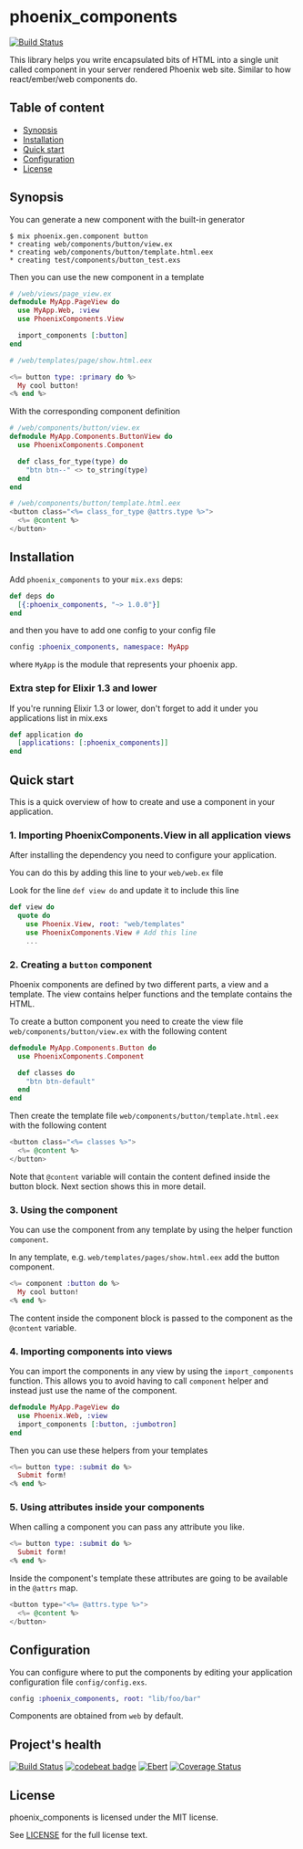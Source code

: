 # phoenix_components

[![Build Status](https://travis-ci.org/san650/phoenix_components.svg?branch=master)](https://travis-ci.org/san650/phoenix_components)

This library helps you write encapsulated bits of HTML into a single unit called
component in your server rendered Phoenix web site. Similar to how
react/ember/web components do.

## Table of content

* [Synopsis](#synopsis)
* [Installation](#installation)
* [Quick start](#quickstart)
* [Configuration](#configuration)
* [License](#license)

## Synopsis

You can generate a new component with the built-in generator

```
$ mix phoenix.gen.component button
* creating web/components/button/view.ex
* creating web/components/button/template.html.eex
* creating test/components/button_test.exs
```

Then you can use the new component in a template

```ex
# /web/views/page_view.ex
defmodule MyApp.PageView do
  use MyApp.Web, :view
  use PhoenixComponents.View

  import_components [:button]
end
```

```eex
# /web/templates/page/show.html.eex

<%= button type: :primary do %>
  My cool button!
<% end %>
```

With the corresponding component definition

```ex
# /web/components/button/view.ex
defmodule MyApp.Components.ButtonView do
  use PhoenixComponents.Component

  def class_for_type(type) do
    "btn btn--" <> to_string(type)
  end
end
```

```eex
# /web/components/button/template.html.eex
<button class="<%= class_for_type @attrs.type %>">
  <%= @content %>
</button>
```

## Installation

Add `phoenix_components` to your `mix.exs` deps:

```elixir
def deps do
  [{:phoenix_components, "~> 1.0.0"}]
end
```

and then you have to add one config to your config file

```elixir
config :phoenix_components, namespace: MyApp
```

where `MyApp` is the module that represents your phoenix app.

### Extra step for Elixir 1.3 and lower

If you're running Elixir 1.3 or lower, don't forget to add it under you
applications list in mix.exs

```ex
def application do
  [applications: [:phoenix_components]]
end
```

## Quick start

This is a quick overview of how to create and use a component in your
application.

### 1. Importing PhoenixComponents.View in all application views

After installing the dependency you need to configure your application.

You can do this by adding this line to your `web/web.ex` file

Look for the line `def view do` and update it to include this line

```ex
def view do
  quote do
    use Phoenix.View, root: "web/templates"
    use PhoenixComponents.View # Add this line
    ...
```

### 2. Creating a `button` component

Phoenix components are defined by two different parts, a view and a template.
The view contains helper functions and the template contains the HTML.

To create a button component you need to create the view file
`web/components/button/view.ex` with the following content

```ex
defmodule MyApp.Components.Button do
  use PhoenixComponents.Component

  def classes do
    "btn btn-default"
  end
end
```

Then create the template file `web/components/button/template.html.eex` with the
following content

```eex
<button class="<%= classes %>">
  <%= @content %>
</button>
```

Note that `@content` variable will contain the content defined inside the button
block. Next section shows this in more detail.

### 3. Using the component

You can use the component from any template by using the helper function
`component`.

In any template, e.g. `web/templates/pages/show.html.eex` add the button
component.

```eex
<%= component :button do %>
  My cool button!
<% end %>
```

The content inside the component block is passed to the component as the
`@content` variable.

### 4. Importing components into views

You can import the components in any view by using the `import_components`
function. This allows you to avoid having to call `component` helper and instead
just use the name of the component.

```eex
defmodule MyApp.PageView do
  use Phoenix.Web, :view
  import_components [:button, :jumbotron]
end
```

Then you can use these helpers from your templates

```eex
<%= button type: :submit do %>
  Submit form!
<% end %>
```

### 5. Using attributes inside your components

When calling a component you can pass any attribute you like.

```eex
<%= button type: :submit do %>
  Submit form!
<% end %>
```

Inside the component's template these attributes are going to be available in
the `@attrs` map.

```eex
<button type="<%= @attrs.type %>">
  <%= @content %>
</button>
```

## Configuration

You can configure where to put the components by editing your application
configuration file `config/config.exs`.

```ex
config :phoenix_components, root: "lib/foo/bar"
```

Components are obtained from `web` by default.

## Project's health

[![Build Status](https://travis-ci.org/san650/phoenix_components.svg?branch=master)](https://travis-ci.org/san650/phoenix_components)
[![codebeat badge](https://codebeat.co/badges/135fa334-d08a-4b0a-8bc5-1ae5ea0c939a)](https://codebeat.co/projects/github-com-san650-phoenix_components-master)
[![Ebert](https://ebertapp.io/github/san650/phoenix_components.svg)](https://ebertapp.io/github/san650/phoenix_components)
[![Coverage Status](https://coveralls.io/repos/github/san650/phoenix_components/badge.svg?branch=master)](https://coveralls.io/github/san650/phoenix_components?branch=master)

## License

phoenix_components is licensed under the MIT license.

See [LICENSE](./LICENSE) for the full license text.
